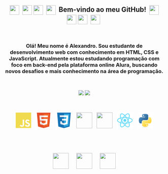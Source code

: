 <h2 align="center"> 
 <img align="center"  height="30" width="30" hspace="5" src="https://cdn.worldvectorlogo.com/logos/microsoft-windows-22.svg">
 <img align="center"  height="30" width="30" src="https://cdn.worldvectorlogo.com/logos/visual-studio-code-1.svg">
 <img align="center"  height="30" width="30" src="https://cdn.worldvectorlogo.com/logos/git-bash.svg">
 <img align="center"  height="30" width="30" hspace="5" src="https://cdn.worldvectorlogo.com/logos/code-school.svg">
 Bem-vindo ao meu GitHub!
 <img align="center"  height="30" width="30" hspace="5" src="https://cdn.worldvectorlogo.com/logos/code-school.svg">
 <img align="center"  height="30" width="30" src="https://cdn.worldvectorlogo.com/logos/git-bash.svg">
 <img align="center"  height="30" width="30" src="https://cdn.worldvectorlogo.com/logos/visual-studio-code-1.svg">
 <img align="center"  height="30" width="30" hspace="5" src="https://cdn.worldvectorlogo.com/logos/microsoft-windows-22.svg">
</h2>
<br>
<h3 align="center">Olá! Meu nome é Alexandro. Sou estudante de desenvolvimento web com conhecimento em HTML, CSS e JavaScript. Atualmente estou estudando programação com foco em back-end pela plataforma online Alura, buscando novos desafios e mais conhecimento na área de programação.</h3>
<br><br>
<div align="center">
 <img height = "180em" src="https://github-readme-stats.vercel.app/api?username=alexandrolsf&show_icons=true&theme=highcontrast" />
 <img height = "180em" src="https://github-readme-stats.vercel.app/api/top-langs/?username=alexandrolsf&layout=compact&langs_count=16&theme=highcontrast"/>
</div>
<br><br>
<div align="center" style="display: inline_block"><br>
  <img align="center"  height="50" width="50" hspace="5" src="https://raw.githubusercontent.com/devicons/devicon/master/icons/javascript/javascript-plain.svg">
  <img align="center"  height="50" width="50" hspace="5" src="https://raw.githubusercontent.com/devicons/devicon/master/icons/html5/html5-original.svg">
  <img align="center"  height="50" width="50" hspace="5" src="https://raw.githubusercontent.com/devicons/devicon/master/icons/css3/css3-original.svg">
  <img align="center"  height="50" width="50" hspace="5" src="https://cdn.worldvectorlogo.com/logos/bootstrap-4.svg">
  <img align="center"  height="50" width="50" hspace="5" src="https://cdn.worldvectorlogo.com/logos/nodejs-icon.svg">
  <img align="center"  height="50" width="50" hspace="5" src="https://raw.githubusercontent.com/devicons/devicon/master/icons/react/react-original.svg">
  <img align="center"  height="50" width="50" hspace="5" src="https://raw.githubusercontent.com/devicons/devicon/master/icons/python/python-original.svg">
</div>

##
<br><br>
<div align="center"> 
  <a href="https://instagram.com/alexandrolsf_" target="_blank"><img height="50" width="50" hspace="10" src="https://cdn.worldvectorlogo.com/logos/instagram-2016-5.svg" target="_blank"></a> 
  <a href="https://www.linkedin.com/in/alexandro-lopes-192ba8219" target="_blank"><img height="50" width="50" hspace="10" src="https://cdn.worldvectorlogo.com/logos/linkedin-icon-2.svg" target="_blank"></a>
 <a href = "mailto:alexandrolsf@gmail.com"><img height="50" width="50" hspace="10" src="https://cdn.worldvectorlogo.com/logos/official-gmail-icon-2020-.svg" target="_blank"></a>
</div>



